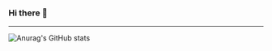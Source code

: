 ### Hi there 👋


<!--
<a href="버튼을 눌렀을 때 이동할 링크" target="_blank"><img src="https://img.shields.io/badge/뱃지레이블-배경색?style=뱃지모양&logo=로고&logoColor=로고색상"/></a>
-->


* * *





![Anurag's GitHub stats](https://github-readme-stats.vercel.app/api?username=devrokket&show_icons=true&theme=radical)


